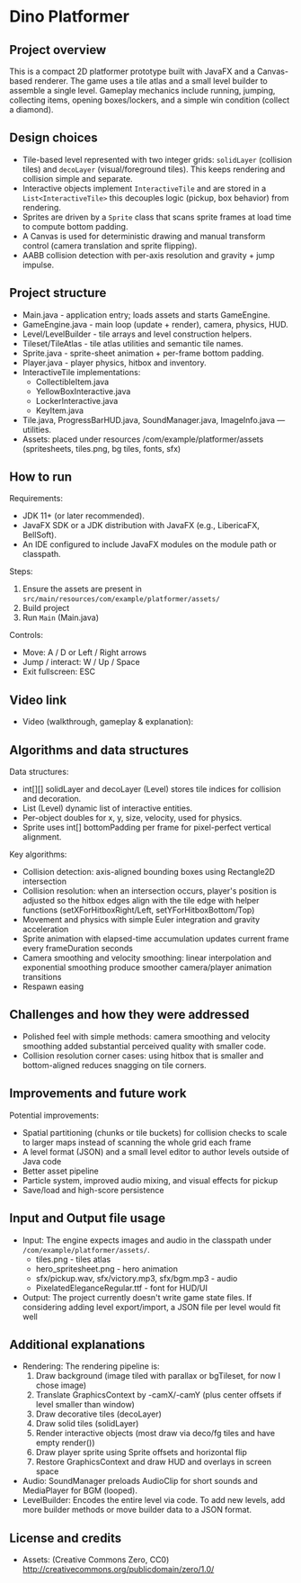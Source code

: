 # Dino Platformer

Project overview
----------------
This is a compact 2D platformer prototype built with JavaFX and a Canvas-based renderer. The game uses a tile atlas and a small level builder to assemble a single level. Gameplay mechanics include running, jumping, collecting items, opening boxes/lockers, and a simple win condition (collect a diamond).

Design choices
--------------
- Tile-based level represented with two integer grids: `solidLayer` (collision tiles) and `decoLayer` (visual/foreground tiles). This keeps rendering and collision simple and separate.
- Interactive objects implement `InteractiveTile` and are stored in a `List<InteractiveTile>` this decouples logic (pickup, box behavior) from rendering.
- Sprites are driven by a `Sprite` class that scans sprite frames at load time to compute bottom padding.
- A Canvas is used for deterministic drawing and manual transform control (camera translation and sprite flipping).
- AABB collision detection with per-axis resolution and gravity + jump impulse.

Project structure
-----------------
- Main.java - application entry; loads assets and starts GameEngine.
- GameEngine.java - main loop (update + render), camera, physics, HUD.
- Level/LevelBuilder - tile arrays and level construction helpers.
- Tileset/TileAtlas - tile atlas utilities and semantic tile names.
- Sprite.java - sprite-sheet animation + per-frame bottom padding.
- Player.java - player physics, hitbox and inventory.
- InteractiveTile implementations:
  - CollectibleItem.java
  - YellowBoxInteractive.java
  - LockerInteractive.java
  - KeyItem.java
- Tile.java, ProgressBarHUD.java, SoundManager.java, ImageInfo.java — utilities.
- Assets: placed under resources /com/example/platformer/assets (spritesheets, tiles.png, bg tiles, fonts, sfx)

How to run
----------
Requirements:
- JDK 11+ (or later recommended).
- JavaFX SDK or a JDK distribution with JavaFX (e.g., LibericaFX, BellSoft).
- An IDE configured to include JavaFX modules on the module path or classpath.

Steps:
1. Ensure the assets are present in `src/main/resources/com/example/platformer/assets/` 
2. Build project
3. Run `Main` (Main.java)

Controls:
- Move: A / D or Left / Right arrows
- Jump / interact: W / Up / Space
- Exit fullscreen: ESC 

Video link
----------
- Video (walkthrough, gameplay & explanation): 

Algorithms and data structures
-----------------------------
Data structures:
- int[][] solidLayer and decoLayer (Level) stores tile indices for collision and decoration.
- List<InteractiveTile> (Level) dynamic list of interactive entities.
- Per-object doubles for x, y, size, velocity, used for physics.
- Sprite uses int[] bottomPadding per frame for pixel-perfect vertical alignment.

Key algorithms:
- Collision detection: axis-aligned bounding boxes using Rectangle2D intersection
- Collision resolution: when an intersection occurs, player's position is adjusted so the hitbox edges align with the tile edge with helper functions (setXForHitboxRight/Left, setYForHitboxBottom/Top)
- Movement and physics with simple Euler integration and gravity acceleration
- Sprite animation with elapsed-time accumulation updates current frame every frameDuration seconds
- Camera smoothing and velocity smoothing: linear interpolation and exponential smoothing produce smoother camera/player animation transitions
- Respawn easing

Challenges and how they were addressed
-----------------------------------
- Polished feel with simple methods: camera smoothing and velocity smoothing added substantial perceived quality with smaller code.
- Collision resolution corner cases: using hitbox that is smaller and bottom-aligned reduces snagging on tile corners.

Improvements and future work
--------------------------
Potential improvements:
- Spatial partitioning (chunks or tile buckets) for collision checks to scale to larger maps instead of scanning the whole grid each frame
- A level format (JSON) and a small level editor to author levels outside of Java code
- Better asset pipeline
- Particle system, improved audio mixing, and visual effects for pickup
- Save/load and high-score persistence

Input and Output file usage
-------------------------
- Input: The engine expects images and audio in the classpath under `/com/example/platformer/assets/`.
  - tiles.png - tiles atlas
  - hero_spritesheet.png - hero animation
  - sfx/pickup.wav, sfx/victory.mp3, sfx/bgm.mp3 - audio
  - PixelatedEleganceRegular.ttf - font for HUD/UI
- Output: The project currently doesn't write game state files. If considering adding level export/import, a JSON file per level would fit well

Additional explanations
-----------------------
- Rendering: The rendering pipeline is:
  1. Draw background (image tiled with parallax or bgTileset, for now I chose image)
  2. Translate GraphicsContext by -camX/-camY (plus center offsets if level smaller than window)
  3. Draw decorative tiles (decoLayer)
  4. Draw solid tiles (solidLayer)
  5. Render interactive objects (most draw via deco/fg tiles and have empty render())
  6. Draw player sprite using Sprite offsets and horizontal flip
  7. Restore GraphicsContext and draw HUD and overlays in screen space
- Audio: SoundManager preloads AudioClip for short sounds and MediaPlayer for BGM (looped).
- LevelBuilder: Encodes the entire level via code. To add new levels, add more builder methods or move builder data to a JSON format.

License and credits
-----------------
- Assets: (Creative Commons Zero, CC0)
	http://creativecommons.org/publicdomain/zero/1.0/

